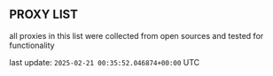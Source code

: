 ## PROXY LIST

all proxies in this list were collected from open sources and tested for functionality

last update: `2025-02-21 00:35:52.046874+00:00` UTC
